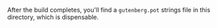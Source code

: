After the build completes, you'll find a `gutenberg.pot` strings file in this directory, which is dispensable.
